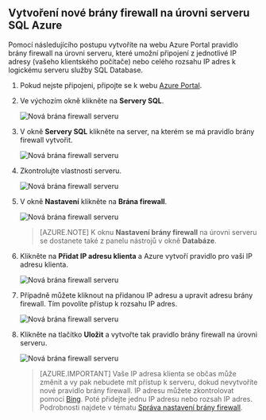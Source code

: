 
<!--
includes/sql-database-create-new-server-firewall-portal.md

Latest Freshness check:  2016-08-01 , rickbyh.

As of circa 2016-04-11, the following topics might include this include:
articles/sql-database/sql-database-get-started-tutorial.md
articles/sql-database/sql-database-configure-firewall-settings

-->
## Vytvoření nové brány firewall na úrovni serveru SQL Azure

Pomocí následujícího postupu vytvoříte na webu Azure Portal pravidlo brány firewall na úrovni serveru, které umožní připojení z jednotlivé IP adresy (vašeho klientského počítače) nebo celého rozsahu IP adres k logickému serveru služby SQL Database.

1. Pokud nejste připojeni, připojte se k webu [Azure Portal](http://portal.azure.com).
2. Ve výchozím okně klikněte na **Servery SQL**.

    ![Nová brána firewall serveru](./media/sql-database-create-new-server-firewall-portal/sql-database-create-new-server-firewall-portal-1.png)

3. V okně **Servery SQL** klikněte na server, na kterém se má pravidlo brány firewall vytvořit.

    ![Nová brána firewall serveru](./media/sql-database-create-new-server-firewall-portal/sql-database-create-new-server-firewall-portal-2.png)

4. Zkontrolujte vlastnosti serveru.

    ![Nová brána firewall serveru](./media/sql-database-create-new-server-firewall-portal/sql-database-create-new-server-firewall-portal-3.png)

5. V okně **Nastavení** klikněte na **Brána firewall**.

    ![Nová brána firewall serveru](./media/sql-database-create-new-server-firewall-portal/sql-database-create-new-server-firewall-portal-4.png)

    > [AZURE.NOTE] K oknu **Nastavení brány firewall** na úrovni serveru se dostanete také z panelu nástrojů v okně **Databáze**.

6. Klikněte na **Přidat IP adresu klienta** a Azure vytvoří pravidlo pro vaši IP adresu klienta.

      ![Nová brána firewall serveru](./media/sql-database-create-new-server-firewall-portal/sql-database-create-new-server-firewall-portal-5.png)

7. Případně můžete kliknout na přidanou IP adresu a upravit adresu brány firewall. Tím povolíte přístup k rozsahu IP adres.

      ![Nová brána firewall serveru](./media/sql-database-create-new-server-firewall-portal/sql-database-create-new-server-firewall-portal-6.png)

8. Klikněte na tlačítko **Uložit** a vytvořte tak pravidlo brány firewall na úrovni serveru.

     ![Nová brána firewall serveru](./media/sql-database-create-new-server-firewall-portal/sql-database-create-new-server-firewall-portal-7.png)

    >[AZURE.IMPORTANT] Vaše IP adresa klienta se občas může změnit a vy pak nebudete mít přístup k serveru, dokud nevytvoříte nové pravidlo brány firewall. IP adresu můžete zkontrolovat pomocí [Bing](http://www.bing.com/search?q=my%20ip%20address). Poté přidejte jednu IP adresu nebo rozsah IP adres. Podrobnosti najdete v tématu [Správa nastavení brány firewall](sql-database-configure-firewall-settings.md#manage-existing-server-level-firewall-rules-through-the-azure-portal).


<!----HONumber=Sep16_HO3-->


